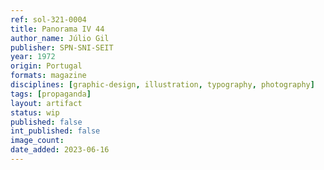 ```yaml
---
ref: sol-321-0004
title: Panorama IV 44
author_name: Júlio Gil
publisher: SPN-SNI-SEIT
year: 1972
origin: Portugal
formats: magazine
disciplines: [graphic-design, illustration, typography, photography]
tags: [propaganda]
layout: artifact
status: wip
published: false
int_published: false
image_count:
date_added: 2023-06-16
---
```

